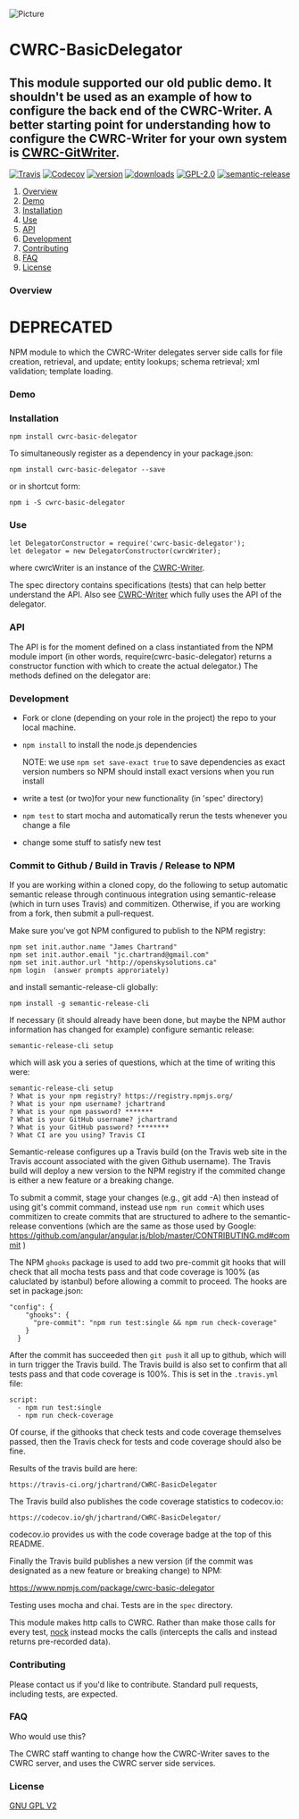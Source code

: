![Picture](http://www.cwrc.ca/wp-content/uploads/2010/12/CWRC_Dec-2-10_smaller.png)

# CWRC-BasicDelegator

## This module supported our old public demo.  It shouldn't be used as an example of how to configure the back end of the CWRC-Writer.  A better starting point for understanding how to configure the CWRC-Writer for your own system is [CWRC-GitWriter](https://github.com/cwrc/CWRC-GitWriter).

[![Travis](https://img.shields.io/travis/jchartrand/CWRC-BasicDelegator.svg)](https://travis-ci.org/jchartrand/CWRC-BasicDelegator)
[![Codecov](https://img.shields.io/codecov/c/github/jchartrand/CWRC-BasicDelegator.svg)](https://codecov.io/gh/jchartrand/CWRC-BasicDelegator)
[![version](https://img.shields.io/npm/v/cwrc-basic-delegator.svg)](http://npm.im/cwrc-basic-delegator)
[![downloads](https://img.shields.io/npm/dm/cwrc-basic-delegator.svg)](http://npm-stat.com/charts.html?package=cwrc-basic-delegator&from=2015-08-01)
[![GPL-2.0](https://img.shields.io/npm/l/cwrc-basic-delegator.svg)](http://opensource.org/licenses/GPL-2.0)
[![semantic-release](https://img.shields.io/badge/%20%20%F0%9F%93%A6%F0%9F%9A%80-semantic--release-e10079.svg)](https://github.com/semantic-release/semantic-release)


1. [Overview](#overview)
1. [Demo](#demo)
1. [Installation](#installation)
1. [Use](#use)
1. [API](#api)
1. [Development](#development)
1. [Contributing](#contributing)
1. [FAQ](#faq)
1. [License](#license)

### Overview

# DEPRECATED

NPM module to which the CWRC-Writer delegates server side calls for file creation, retrieval, and update; entity lookups; schema retrieval; xml validation; template loading.

### Demo 


### Installation

`npm install cwrc-basic-delegator`   

To simultaneously register as a dependency in your package.json:

`npm install cwrc-basic-delegator --save`   

or in shortcut form:

`npm i -S cwrc-basic-delegator`

### Use

```
let DelegatorConstructor = require('cwrc-basic-delegator');
let delegator = new DelegatorConstructor(cwrcWriter);
```

where cwrcWriter is an instance of the [CWRC-Writer](https://github.com/cwrc/CWRC-Writer).

The spec directory contains specifications (tests) that can help better understand the API. Also see [CWRC-Writer](https://github.com/cwrc/CWRC-Writer) which fully uses the API of the delegator.

### API

The API is for the moment defined on a class instantiated from the NPM module import (in other words, require(cwrc-basic-delegator) returns a constructor function with which to create the actual delegator.) The methods defined on the delegator are:


### Development

* Fork or clone (depending on your role in the project) the repo to your local machine.

* `npm install` to install the node.js dependencies 
	
	NOTE:  we use `npm set save-exact true` to save dependencies as exact version numbers so NPM should install exact versions when you run install

* write a test (or two)for your new functionality (in 'spec' directory)

* `npm test` to start mocha and automatically rerun the tests whenever you change a file

* change some stuff to satisfy new test

### Commit to Github / Build in Travis / Release to NPM

If you are working within a cloned copy, do the following to setup automatic semantic release through continuous integration using semantic-release (which in turn uses Travis) and commitizen.  Otherwise, if you are working from a fork, then submit a pull-request.

Make sure you've got NPM configured to publish to the NPM registry:

```
npm set init.author.name "James Chartrand"
npm set init.author.email "jc.chartrand@gmail.com"
npm set init.author.url "http://openskysolutions.ca"
npm login  (answer prompts approriately)
```
and install semantic-release-cli globally:

`npm install -g semantic-release-cli`

If necessary (it should already have been done, but maybe the NPM author information has changed for example) configure semantic release:

`semantic-release-cli setup`

which will ask you a series of questions, which at the time of writing this were:

```
semantic-release-cli setup
? What is your npm registry? https://registry.npmjs.org/
? What is your npm username? jchartrand
? What is your npm password? *******
? What is your GitHub username? jchartrand
? What is your GitHub password? ********
? What CI are you using? Travis CI
```

Semantic-release configures up a Travis build (on the Travis web site in the Travis account associated with the given Github username). The Travis build will  deploy a new version to the NPM registry if the commited change is either a new feature or a breaking change.

To submit a commit, stage your changes (e.g., git add -A) then instead of using git's commit command, instead use `npm run commit` which uses commitizen to create commits that are structured to adhere to the semantic-release conventions (which are the same as those used by Google: https://github.com/angular/angular.js/blob/master/CONTRIBUTING.md#commit )

The NPM `ghooks` package is used to add two pre-commit git hooks that will check that all mocha tests pass and that code coverage is 100% (as caluclated by istanbul) before allowing a commit to proceed.  The hooks are set in package.json:

```
"config": {
    "ghooks": {
      "pre-commit": "npm run test:single && npm run check-coverage"
    }
  }
```

After the commit has succeeded then `git push` it all up to github, which will in turn trigger the Travis build.  The Travis build is also set to confirm that all tests pass and that code coverage is 100%.  This is set in the `.travis.yml` file:

```
script:
  - npm run test:single
  - npm run check-coverage
```

Of course, if the githooks that check tests and code coverage themselves passed, then the Travis check for tests and code coverage should also be fine.

Results of the travis build are here:

`https://travis-ci.org/jchartrand/CWRC-BasicDelegator` 

The Travis build also publishes the code coverage statistics to codecov.io:

`https://codecov.io/gh/jchartrand/CWRC-BasicDelegator/`

 codecov.io provides us with the code coverage badge at the top of this README.

Finally the Travis build publishes a new version (if the commit was designated as a new feature or breaking change) to NPM:

https://www.npmjs.com/package/cwrc-basic-delegator

Testing uses mocha and chai.  Tests are in the `spec` directory. 

This module makes http calls to CWRC.  Rather than make those calls for every test, [nock](https://github.com/node-nock/nock) instead mocks the calls (intercepts the calls and instead returns pre-recorded data).


### Contributing

Please contact us if you'd like to contribute.  Standard pull requests, including tests, are expected.

### FAQ

Who would use this?

The CWRC staff wanting to change how the CWRC-Writer saves to the CWRC server, and uses the CWRC server side services.

### License

[GNU GPL V2](LICENSE)